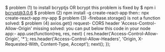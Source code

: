 $ problem (1) to install bcryptjs OR bcrypt
this problem is fixed by $ npm i bcrypt@3.0.6
$ problem (2)
npm install -g create-react-app 
then::
npx create-react-app my-app
$ problem (3)
-firebase.storage() is not a function 
solved: <script src="https://www.gstatic.com/firebasejs/6.2.3/firebase-storage.js"></script> 
$ problem (4)
axios.get() request-
CORS header 'Access-Control-Allow-Origin' missing
solved: you can put below this code in your node app:-
app.use(function(req, res, next) {
  res.header('Access-Control-Allow-Origin', '*');
  res.header('Access-Control-Allow-Headers', 'Origin, X-Requested-With, Content-Type, Accept');
  next();
});
